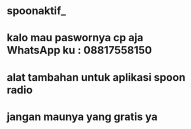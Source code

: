 # spoonaktif_ 
# kalo mau paswornya cp aja WhatsApp ku : 08817558150
# alat tambahan untuk aplikasi spoon radio
# jangan maunya yang gratis ya 
